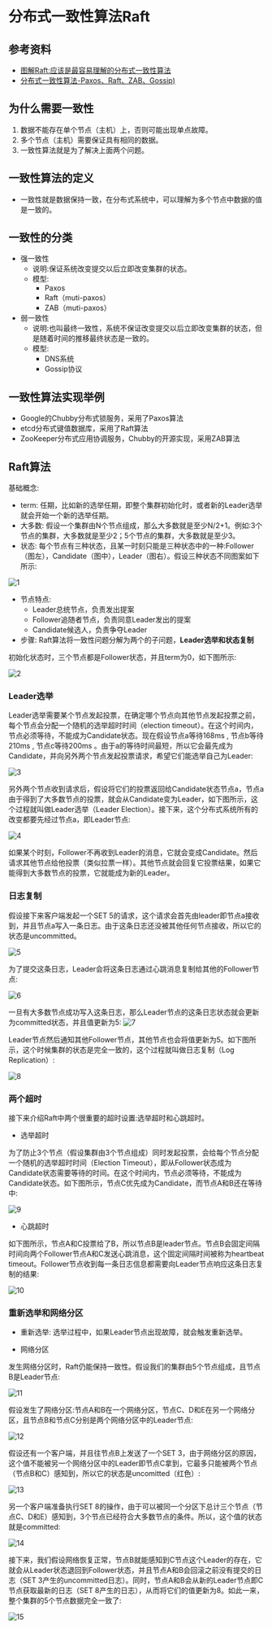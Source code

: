 # 分布式一致性算法Raft

## 参考资料

* [图解Raft:应该是最容易理解的分布式一致性算法](https://www.jianshu.com/p/5b25b019eebb)
* [分布式一致性算法-Paxos、Raft、ZAB、Gossip)](https://zhuanlan.zhihu.com/p/130332285)

## 为什么需要一致性

1. 数据不能存在单个节点（主机）上，否则可能出现单点故障。
2. 多个节点（主机）需要保证具有相同的数据。
3. 一致性算法就是为了解决上面两个问题。


## 一致性算法的定义

* 一致性就是数据保持一致，在分布式系统中，可以理解为多个节点中数据的值是一致的。

## 一致性的分类
* 强一致性
    * 说明:保证系统改变提交以后立即改变集群的状态。
    * 模型:
        * Paxos
        * Raft（muti-paxos）
        * ZAB（muti-paxos）
* 弱一致性
    * 说明:也叫最终一致性，系统不保证改变提交以后立即改变集群的状态，但是随着时间的推移最终状态是一致的。
    * 模型:
        * DNS系统
        * Gossip协议

## 一致性算法实现举例

* Google的Chubby分布式锁服务，采用了Paxos算法
* etcd分布式键值数据库，采用了Raft算法
* ZooKeeper分布式应用协调服务，Chubby的开源实现，采用ZAB算法

## Raft算法

基础概念:

* term: 任期，比如新的选举任期，即整个集群初始化时，或者新的Leader选举就会开始一个新的选举任期。
* 大多数: 假设一个集群由N个节点组成，那么大多数就是至少N/2+1。例如:3个节点的集群，大多数就是至少2；5个节点的集群，大多数就是至少3。
* 状态: 每个节点有三种状态，且某一时刻只能是三种状态中的一种:Follower（图左），Candidate（图中），Leader（图右）。假设三种状态不同图案如下所示:

![1](/_images/algorithm/distribute/raft/node_status.png)

* 节点特点:
    * Leader总统节点，负责发出提案
    * Follower追随者节点，负责同意Leader发出的提案
    * Candidate候选人，负责争夺Leader 
* 步骤: Raft算法将一致性问题分解为两个的子问题，**Leader选举和状态复制**

初始化状态时，三个节点都是Follower状态，并且term为0，如下图所示:

![2](/_images/algorithm/distribute/raft/init.png)

### Leader选举

Leader选举需要某个节点发起投票，在确定哪个节点向其他节点发起投票之前，每个节点会分配一个随机的选举超时时间（election timeout）。在这个时间内，节点必须等待，不能成为Candidate状态。现在假设节点a等待168ms , 节点b等待210ms , 节点c等待200ms 。由于a的等待时间最短，所以它会最先成为Candidate，并向另外两个节点发起投票请求，希望它们能选举自己为Leader:

![3](/_images/algorithm/distribute/raft/vote.png)

另外两个节点收到请求后，假设将它们的投票返回给Candidate状态节点a，节点a由于得到了大多数节点的投票，就会从Candidate变为Leader，如下图所示，这个过程就叫做Leader选举（Leader Election）。接下来，这个分布式系统所有的改变都要先经过节点a，即Leader节点:

![4](/_images/algorithm/distribute/raft/Leader_node.png)

如果某个时刻，Follower不再收到Leader的消息，它就会变成Candidate。然后请求其他节点给他投票（类似拉票一样）。其他节点就会回复它投票结果，如果它能得到大多数节点的投票，它就能成为新的Leader。

### 日志复制

假设接下来客户端发起一个SET 5的请求，这个请求会首先由leader即节点a接收到，并且节点a写入一条日志。由于这条日志还没被其他任何节点接收，所以它的状态是uncommitted。

![5](/_images/algorithm/distribute/raft/receive_request.png)

为了提交这条日志，Leader会将这条日志通过心跳消息复制给其他的Follower节点:

![6](/_images/algorithm/distribute/raft/copy_message.png)

一旦有大多数节点成功写入这条日志，那么Leader节点的这条日志状态就会更新为committed状态，并且值更新为5:
![7](/_images/algorithm/distribute/raft/Leader_update.png)


Leader节点然后通知其他Follower节点，其他节点也会将值更新为5。如下图所示，这个时候集群的状态是完全一致的，这个过程就叫做日志复制（Log Replication）:

![8](/_images/algorithm/distribute/raft/Follower_update.png)

### 两个超时

接下来介绍Raft中两个很重要的超时设置:选举超时和心跳超时。

* 选举超时

为了防止3个节点（假设集群由3个节点组成）同时发起投票，会给每个节点分配一个随机的选举超时时间（Election Timeout），即从Follower状态成为Candidate状态需要等待的时间。在这个时间内，节点必须等待，不能成为Candidate状态。如下图所示，节点C优先成为Candidate，而节点A和B还在等待中:

![9](/_images/algorithm/distribute/raft/election_timeout.png)

* 心跳超时

如下图所示，节点A和C投票给了B，所以节点B是leader节点。节点B会固定间隔时间向两个Follower节点A和C发送心跳消息，这个固定间隔时间被称为heartbeat timeout。Follower节点收到每一条日志信息都需要向Leader节点响应这条日志复制的结果:

![10](/_images/algorithm/distribute/raft/heartbeat_timeout.png)

### 重新选举和网络分区

* 重新选举: 选举过程中，如果Leader节点出现故障，就会触发重新选举。


* 网络分区

发生网络分区时，Raft仍能保持一致性。假设我们的集群由5个节点组成，且节点B是Leader节点:

![11](/_images/algorithm/distribute/raft/Five_node_cluster.png)


假设发生了网络分区:节点A和B在一个网络分区，节点C、D和E在另一个网络分区，且节点B和节点C分别是两个网络分区中的Leader节点:

![12](/_images/algorithm/distribute/raft/network_partition_occurred.png)

假设还有一个客户端，并且往节点B上发送了一个SET 3，由于网络分区的原因，这个值不能被另一个网络分区中的Leader即节点C拿到，它最多只能被两个节点（节点B和C）感知到，所以它的状态是uncomitted（红色）:

![13](/_images/algorithm/distribute/raft/network_partition_operation_1.png)

另一个客户端准备执行SET 8的操作，由于可以被同一个分区下总计三个节点（节点C、D和E）感知到，3个节点已经符合大多数节点的条件。所以，这个值的状态就是committed:

![14](/_images/algorithm/distribute/raft/network_partition_operation_2.png)

接下来，我们假设网络恢复正常，节点B就能感知到C节点这个Leader的存在，它就会从Leader状态退回到Follower状态，并且节点A和B会回滚之前没有提交的日志（SET 3产生的uncommitted日志）。同时，节点A和B会从新的Leader节点即C节点获取最新的日志（SET 8产生的日志），从而将它们的值更新为8。如此一来，整个集群的5个节点数据完全一致了:

![15](/_images/algorithm/distribute/raft/partition_network_recovery.png)